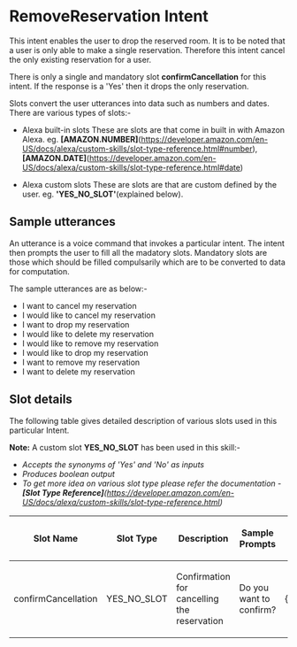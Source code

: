 # RemoveReservation Intent

This intent enables the user to drop the reserved room. It is to be noted that a user is only able to make a single reservation. Therefore this intent cancel the only existing reservation for a user.

There is only a single and mandatory slot **confirmCancellation** for this intent. If the response is a 'Yes' then it drops the only reservation.

Slots convert the user utterances into data such as numbers and dates. There are various types of slots:-

* Alexa built-in slots
These are slots are that come in built in with Amazon Alexa. eg. **[AMAZON.NUMBER]**(https://developer.amazon.com/en-US/docs/alexa/custom-skills/slot-type-reference.html#number), **[AMAZON.DATE]**(https://developer.amazon.com/en-US/docs/alexa/custom-skills/slot-type-reference.html#date)

* Alexa custom slots
These are slots are that are custom defined by the user. eg. **'YES_NO_SLOT'**(explained below).

## Sample utterances
An utterance is a voice command that invokes a particular intent. The intent then prompts the user to fill all the madatory slots. Mandatory slots are those which should be filled compulsarily which are to be converted to data for computation. 

The sample utterances are as below:-
* I want to cancel my reservation
* I would like to cancel my reservation
* I want to drop my reservation 
* I would like to delete my reservation
* I would like to remove my reservation
* I would like to drop my reservation
* I want to remove my reservation
* I want to delete my reservation

## Slot details
The following table gives detailed description of various slots used in this particular Intent.

**Note:** A custom slot **YES_NO_SLOT** has been used in this skill:-
* *Accepts the synonyms of 'Yes' and 'No' as inputs*
* *Produces boolean output*
* *To get more idea on various slot type please refer the documentation - **[Slot Type Reference]**(https://developer.amazon.com/en-US/docs/alexa/custom-skills/slot-type-reference.html)*

<div class="table-wrap">
	<table class="wrapped confluenceTable tablesorter tablesorter-default stickyTableHeaders" role="grid">
		<colgroup><col><col><col><col></colgroup>
			<thead class="tableFloatingHeader">
				<tr role="row" class="tablesorter-headerRow">
					<th align="center" class="cTh tablesorter-header sortableHeader tablesorter-headerUnSorted" data-column="0" tabindex="0" scope="col" role="columnheader" aria-disabled="false" unselectable="on" aria-sort="none" aria-label="Name: No sort applied, activate to apply an ascending sort"><div class="tablesorter-header-inner"><p>Slot Name</p></div></th>
					<th align="center" class="cTh tablesorter-header sortableHeader tablesorter-headerUnSorted" data-column="1" tabindex="0" scope="col" role="columnheader" aria-disabled="false" unselectable="on" aria-sort="none" aria-label="Address: No sort applied, activate to apply an ascending sort"><div class="tablesorter-header-inner"><p>Slot Type</p></div></th>
					<th align="center" class="cTh tablesorter-header sortableHeader tablesorter-headerUnSorted" data-column="2" tabindex="0" scope="col" role="columnheader" aria-disabled="false" unselectable="on" aria-sort="none" aria-label="Input: No sort applied, activate to apply an ascending sort"><div class="tablesorter-header-inner"><p>Description</p></div></th>
					<th align="center" class="cTh tablesorter-header sortableHeader tablesorter-headerUnSorted" data-column="3" tabindex="0" scope="col" role="columnheader" aria-disabled="false" unselectable="on" aria-sort="none" aria-label="Output: No sort applied, activate to apply an ascending sort"><div class="tablesorter-header-inner"><p>Sample Prompts</p></div></th>
					<th align="center" class="cTh tablesorter-header sortableHeader tablesorter-headerUnSorted" data-column="3" tabindex="0" scope="col" role="columnheader" aria-disabled="false" unselectable="on" aria-sort="none" aria-label="Output: No sort applied, activate to apply an ascending sort"><div class="tablesorter-header-inner"><p>Sample Utterances</p></div></th>
				</tr>
			</thead>
			<tbody aria-live="polite" aria-relevant="all">
				<tr role="row">
					<td class="cTd"><p>confirmCancellation</p></td>
					<td class="cTd"><p>YES_NO_SLOT</p></td>
					<td class="cTd"><p>Confirmation for cancelling the reservation</p></td>
					<td class="cTd"><p>Do you want to confirm?</p></td>
					<td class="cTd"><p>{confirmCancellation}</p></td>
				</tr>		
			</tbody>
		</table>
	</div>

